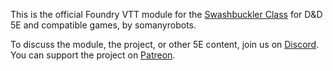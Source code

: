 This is the official Foundry VTT module for the [Swashbuckler Class](https://www.gmbinder.com/share/-NODKkqUc9nCLpmhNp-a) for D&D 5E and compatible games, by somanyrobots.

To discuss the module, the project, or other 5E content, join us on [Discord](https://discord.gg/6p6DqCxTTw). You can support the project on [Patreon](https://www.patreon.com/somanyrobots).
